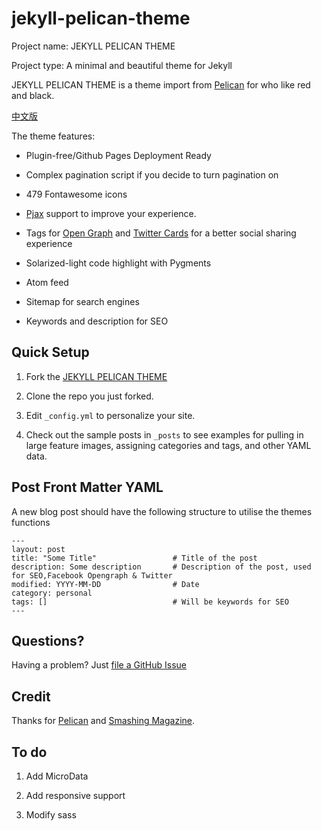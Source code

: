 # jekyll-pelican-theme

Project name: JEKYLL PELICAN THEME

Project type: A minimal and beautiful theme for Jekyll

JEKYLL PELICAN THEME is a theme import from [Pelican](http://blog.getpelican.com) for who like red and black.

[中文版](https://github.com/iampkuhz/iampkuhz.github.com/wiki)

The theme features:

* Plugin-free/Github Pages Deployment Ready

* Complex pagination script if you decide to turn pagination on

* 479 Fontawesome icons

* [Pjax](https://github.com/defunkt/jquery-pjax) support to improve your experience.

* Tags for [Open Graph](https://developers.facebook.com/docs/opengraph/) and [Twitter Cards](https://dev.twitter.com/docs/cards) for a better social sharing experience

* Solarized-light code highlight with Pygments

* Atom feed

* Sitemap for search engines

* Keywords and description for SEO

## Quick Setup

1. Fork the [JEKYLL PELICAN THEME](https://github.com/iampkuhz/iampkuhz.github.com/fork)

2. Clone the repo you just forked.

3. Edit `_config.yml` to personalize your site.

4. Check out the sample posts in `_posts` to see examples for pulling in large feature images, assigning categories and tags, and other YAML data.

## Post Front Matter YAML

A new blog post should have the following structure to utilise the themes functions

```ymal
---
layout: post
title: "Some Title"                 # Title of the post
description: Some description       # Description of the post, used for SEO,Facebook Opengraph & Twitter
modified: YYYY-MM-DD                # Date
category: personal
tags: []                            # Will be keywords for SEO
---
```

## Questions?

Having a problem? Just [file a GitHub Issue](https://github.com/hmfaysal/hmfaysal-omega-theme/issues/new)

## Credit

Thanks for [Pelican](http://blog.getpelican.com) and [Smashing Magazine](http://coding.smashingmagazine.com/2009/08/04/designing-a-html-5-layout-from-scratch/).

## To do

1. Add MicroData

2. Add responsive support

3. Modify sass
